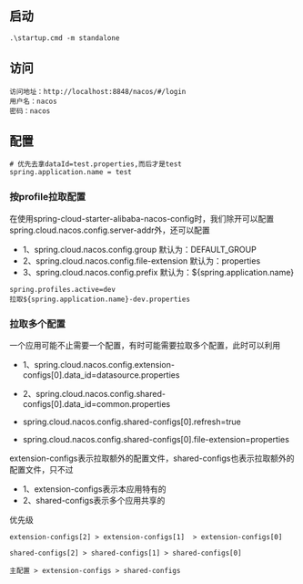 ## 启动
```
.\startup.cmd -m standalone
```

## 访问
```
访问地址：http://localhost:8848/nacos/#/login
用户名：nacos
密码：nacos
```

## 配置

```
# 优先去拿dataId=test.properties,而后才是test 
spring.application.name = test 
```

### 按profile拉取配置
在使用spring-cloud-starter-alibaba-nacos-config时，我们除开可以配置spring.cloud.nacos.config.server-addr外，还可以配置
- 1、spring.cloud.nacos.config.group		默认为：DEFAULT_GROUP
- 2、spring.cloud.nacos.config.file-extension 默认为：properties
- 3、spring.cloud.nacos.config.prefix		默认为：${spring.application.name}

```
spring.profiles.active=dev
拉取${spring.application.name}-dev.properties
```

### 拉取多个配置
一个应用可能不止需要一个配置，有时可能需要拉取多个配置，此时可以利用
- 1、spring.cloud.nacos.config.extension-configs[0].data_id=datasource.properties
- 2、spring.cloud.nacos.config.shared-configs[0].data_id=common.properties

- spring.cloud.nacos.config.shared-configs[0].refresh=true
- spring.cloud.nacos.config.shared-configs[0].file-extension=properties

extension-configs表示拉取额外的配置文件，shared-configs也表示拉取额外的配置文件，只不过
- 1、extension-configs表示本应用特有的
- 2、shared-configs表示多个应用共享的


优先级

`extension-configs[2] > extension-configs[1]  > extension-configs[0] `

`shared-configs[2] > shared-configs[1] > shared-configs[0]`

`主配置 > extension-configs > shared-configs`
